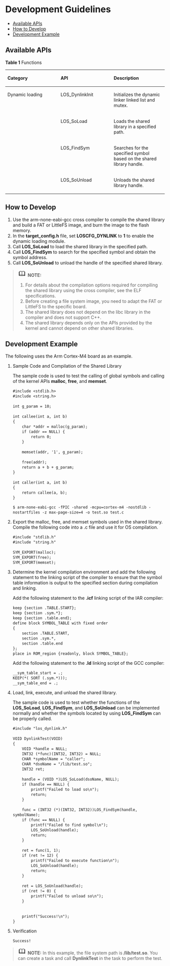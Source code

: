# Development Guidelines<a name="EN-US_TOPIC_0000001182409801"></a>

-   [Available APIs](#section158501652121514)
-   [How to Develop](#section5241132917523)
-   [Development Example](#section8708112313531)

## Available APIs<a name="section158501652121514"></a>

**Table  1**  Functions

<a name="table18293928155615"></a>
<table><thead align="left"><tr id="row129362875613"><th class="cellrowborder" valign="top" width="33.33333333333333%" id="mcps1.2.4.1.1"><p id="p19444103765618"><a name="p19444103765618"></a><a name="p19444103765618"></a>Category</p>
</th>
<th class="cellrowborder" valign="top" width="33.33333333333333%" id="mcps1.2.4.1.2"><p id="p944473716569"><a name="p944473716569"></a><a name="p944473716569"></a>API</p>
</th>
<th class="cellrowborder" valign="top" width="33.33333333333333%" id="mcps1.2.4.1.3"><p id="p144445378565"><a name="p144445378565"></a><a name="p144445378565"></a>Description</p>
</th>
</tr>
</thead>
<tbody><tr id="row16964173231"><td class="cellrowborder" rowspan="4" valign="top" width="33.33333333333333%" headers="mcps1.2.4.1.1 "><p id="p106040172412"><a name="p106040172412"></a><a name="p106040172412"></a>Dynamic loading</p>
</td>
<td class="cellrowborder" valign="top" width="33.33333333333333%" headers="mcps1.2.4.1.2 "><p id="p136961178237"><a name="p136961178237"></a><a name="p136961178237"></a>LOS_DynlinkInit</p>
</td>
<td class="cellrowborder" valign="top" width="33.33333333333333%" headers="mcps1.2.4.1.3 "><p id="p3697131710237"><a name="p3697131710237"></a><a name="p3697131710237"></a>Initializes the dynamic linker linked list and mutex.</p>
</td>
</tr>
<tr id="row18697201714231"><td class="cellrowborder" valign="top" headers="mcps1.2.4.1.1 "><p id="p66971817102319"><a name="p66971817102319"></a><a name="p66971817102319"></a>LOS_SoLoad</p>
</td>
<td class="cellrowborder" valign="top" headers="mcps1.2.4.1.2 "><p id="p1569711715233"><a name="p1569711715233"></a><a name="p1569711715233"></a>Loads the shared library in a specified path.</p>
</td>
</tr>
<tr id="row18697117132313"><td class="cellrowborder" valign="top" headers="mcps1.2.4.1.1 "><p id="p1697161732312"><a name="p1697161732312"></a><a name="p1697161732312"></a>LOS_FindSym</p>
</td>
<td class="cellrowborder" valign="top" headers="mcps1.2.4.1.2 "><p id="p5697917132313"><a name="p5697917132313"></a><a name="p5697917132313"></a>Searches for the specified symbol based on the shared library handle.</p>
</td>
</tr>
<tr id="row1925202662319"><td class="cellrowborder" valign="top" headers="mcps1.2.4.1.1 "><p id="p7925526112315"><a name="p7925526112315"></a><a name="p7925526112315"></a>LOS_SoUnload</p>
</td>
<td class="cellrowborder" valign="top" headers="mcps1.2.4.1.2 "><p id="p492520269233"><a name="p492520269233"></a><a name="p492520269233"></a>Unloads the shared library handle.</p>
</td>
</tr>
</tbody>
</table>

## How to Develop<a name="section5241132917523"></a>

1.  Use the arm-none-eabi-gcc cross compiler to compile the shared library and build a FAT or LittleFS image, and burn the image to the flash memory.
2.  In the  **target\_config.h**  file, set  **LOSCFG\_DYNLINK**  to  **1**  to enable the dynamic loading module.
3.  Call  **LOS\_SoLoad**  to load the shared library in the specified path.
4.  Call  **LOS\_FindSym**  to search for the specified symbol and obtain the symbol address.
5.  Call  **LOS\_SoUnload**  to unload the handle of the specified shared library.

>![](../public_sys-resources/icon-note.gif) **NOTE:** 
>1.  For details about the compilation options required for compiling the shared library using the cross compiler, see the ELF specifications.
>2.  Before creating a file system image, you need to adapt the FAT or LittleFS to the specific board.
>3.  The shared library does not depend on the libc library in the compiler and does not support C++.
>4.  The shared library depends only on the APIs provided by the kernel and cannot depend on other shared libraries.

## Development Example<a name="section8708112313531"></a>

The following uses the Arm Cortex-M4 board as an example.

1.  Sample Code and Compilation of the Shared Library

    The sample code is used to test the calling of global symbols and calling of the kernel APIs  **malloc**,  **free**, and  **memset**.

    ```
    #include <stdlib.h>
    #include <string.h>
    
    int g_param = 10;
    
    int callee(int a, int b)
    {
        char *addr = malloc(g_param);
        if (addr == NULL) {
            return 0;
        }
    
        memset(addr, '1', g_param);
    
        free(addr);
        return a + b + g_param;
    }
    
    int caller(int a, int b)
    {
        return callee(a, b);
    }
    ```

    ```
    $ arm-none-eabi-gcc -fPIC -shared -mcpu=cortex-m4 -nostdlib -nostartfiles -z max-page-size=4 -o test.so test.c
    ```

2.  Export the malloc, free, and memset symbols used in the shared library. Compile the following code into a .c file and use it for OS compilation.

    ```
    #include "stdlib.h"
    #include "string.h"
    
    SYM_EXPORT(malloc);
    SYM_EXPORT(free);
    SYM_EXPORT(memset);
    ```

3.  Determine the kernel compilation environment and add the following statement to the linking script of the compiler to ensure that the symbol table information is output to the specified section during compilation and linking.

    Add the following statement to the  **.icf**  linking script of the IAR compiler:

    ```
    keep {section .TABLE.START};
    keep {section .sym.*};
    keep {section .table.end};
    define block SYMBOL_TABLE with fixed order
    {
        section .TABLE.START,
        section .sym.*,
        section .table.end
    };
    place in ROM_region {readonly, block SYMBOL_TABLE};
    ```

    Add the following statement to the  **.ld**  linking script of the GCC compiler:

    ```
    __sym_table_start = .;
    KEEP(*( SORT (.sym.*)));
    __sym_table_end = .;
    ```

4.  Load, link, execute, and unload the shared library.

    The sample code is used to test whether the functions of the  **LOS\_SoLoad**,  **LOS\_FindSym**, and  **LOS\_SoUnload**  can be implemented normally and whether the symbols located by using  **LOS\_FindSym**  can be properly called.

    ```
    #include "los_dynlink.h"
    
    VOID DynlinkTest(VOID)
    {
        VOID *handle = NULL;
        INT32 (*func)(INT32, INT32) = NULL;
        CHAR *symbolName = "caller";
        CHAR *dsoName = "/lib/test.so";
        INT32 ret;
    
        handle = (VOID *)LOS_SoLoad(dsoName, NULL);
        if (handle == NULL) {
            printf("Failed to load so\n");
            return;
        }
    
        func = (INT32 (*)(INT32, INT32))LOS_FindSym(handle, symbolName);
        if (func == NULL) {
            printf("Failed to find symbol\n");
            LOS_SoUnload(handle);
            return;
        }
    
        ret = func(1, 1);
        if (ret != 12) {
            printf("Failed to execute function\n");
            LOS_SoUnload(handle);
            return;
        }
    
        ret = LOS_SoUnload(handle);
        if (ret != 0) {
            printf("Failed to unload so\n");
        }
    	
    	
        printf("Success!\n");
    }
    ```

5.  Verification

    ```
    Success!
    ```


>![](../public_sys-resources/icon-note.gif) **NOTE:** 
>In this example, the file system path is  **/lib/test.so**.
>You can create a task and call  **DynlinkTest**  in the task to perform the test.

